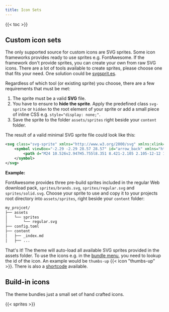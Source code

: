 ```yaml
---
title: Icon Sets
---
```


{{< toc >}}

## Custom icon sets

The only supported source for custom icons are SVG sprites. Some icon frameworks provides ready to use sprites e.g. FontAwesome. If the framework don't provide sprites, you can create your own from raw SVG icons. There are a lot of tools available to create sprites, please choose one that fits your need. One solution could be [svgsprit.es](https://svgsprit.es/).

Regardless of which tool (or existing sprite) you choose, there are a few requirements that must be met:

1. The sprite must be a valid **SVG** file.
2. You have to ensure to **hide the sprite**. Apply the predefined class `svg-sprite` or `hidden` to the root element of your sprite or add a small piece of inline CSS e.g. `style="display: none;"`.
3. Save the sprite to the folder `assets/sprites` right beside your `content` folder.

The result of a valid minimal SVG sprite file could look like this:

```XML
<svg class="svg-sprite" xmlns="http://www.w3.org/2000/svg" xmlns:xlink="http://www.w3.org/1999/xlink">
    <symbol viewBox="-2.29 -2.29 28.57 28.57" id="arrow_back" xmlns="http://www.w3.org/2000/svg">
        <path d="M24 10.526v2.947H5.755l8.351 8.421-2.105 2.105-12-12 12-12 2.105 2.105-8.351 8.421H24z"/>
    </symbol>
</svg>
```

**Example:**

FontAwesome provides three pre-build sprites included in the regular Web download pack, `sprites/brands.svg`, `sprites/regular.svg` and `sprites/solid.svg`. Choose your sprite to use and copy it to your projects root directory into `assets/sprites`, right beside your `content` folder:

```Bash
my_projcet/
├── assets
│   └── sprites
│       └── regular.svg
├── config.toml
├── content
│   ├── _index.md
│   ├── ...
```

That's it! The theme will auto-load all available SVG sprites provided in the assets folder. To use the icons e.g. in the [bundle menu](/usage/menus/#bundle-menu), you need to lookup the id of the icon. An example would be `thumbs-up` {{< icon "thumbs-up" >}}. There is also a [shortcode](/shortcodes/icons/) available.

## Build-in icons

The theme bundles just a small set of hand crafted icons.

{{< sprites >}}
